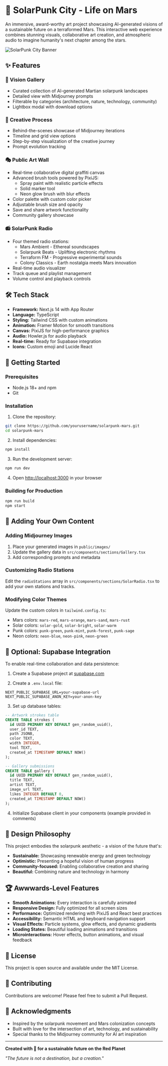 # 🌱 SolarPunk City - Life on Mars

An immersive, award-worthy art project showcasing AI-generated visions of a sustainable future on a terraformed Mars. This interactive web experience combines stunning visuals, collaborative art creation, and atmospheric audio to imagine humanity's next chapter among the stars.

![SolarPunk City Banner](public/banner.jpg)

## ✨ Features

### 🎨 **Vision Gallery**
- Curated collection of AI-generated Martian solarpunk landscapes
- Detailed view with Midjourney prompts
- Filterable by categories (architecture, nature, technology, community)
- Lightbox modal with download options

### 🚀 **Creative Process**
- Behind-the-scenes showcase of Midjourney iterations
- Timeline and grid view options
- Step-by-step visualization of the creative journey
- Prompt evolution tracking

### 🎭 **Public Art Wall**
- Real-time collaborative digital graffiti canvas
- Advanced brush tools powered by PixiJS:
  - Spray paint with realistic particle effects
  - Solid marker tool
  - Neon glow brush with blur effects
- Color palette with custom color picker
- Adjustable brush size and opacity
- Save and share artwork functionality
- Community gallery showcase

### 📻 **SolarPunk Radio**
- Four themed radio stations:
  - Mars Ambient - Ethereal soundscapes
  - Solarpunk Beats - Uplifting electronic rhythms
  - Terraform FM - Progressive experimental sounds
  - Colony Classics - Earth nostalgia meets Mars innovation
- Real-time audio visualizer
- Track queue and playlist management
- Volume control and playback controls

## 🛠️ Tech Stack

- **Framework:** Next.js 14 with App Router
- **Language:** TypeScript
- **Styling:** Tailwind CSS with custom animations
- **Animation:** Framer Motion for smooth transitions
- **Canvas:** PixiJS for high-performance graphics
- **Audio:** Howler.js for audio playback
- **Real-time:** Ready for Supabase integration
- **Icons:** Custom emoji and Lucide React

## 🚀 Getting Started

### Prerequisites

- Node.js 18+ and npm
- Git

### Installation

1. Clone the repository:
```bash
git clone https://github.com/yourusername/solarpunk-mars.git
cd solarpunk-mars
```

2. Install dependencies:
```bash
npm install
```

3. Run the development server:
```bash
npm run dev
```

4. Open [http://localhost:3000](http://localhost:3000) in your browser

### Building for Production

```bash
npm run build
npm start
```

## 🎨 Adding Your Own Content

### Adding Midjourney Images

1. Place your generated images in `public/images/`
2. Update the gallery data in `src/components/sections/Gallery.tsx`
3. Add corresponding prompts and metadata

### Customizing Radio Stations

Edit the `radioStations` array in `src/components/sections/SolarRadio.tsx` to add your own stations and tracks.

### Modifying Color Themes

Update the custom colors in `tailwind.config.ts`:
- Mars colors: `mars-red`, `mars-orange`, `mars-sand`, `mars-rust`
- Solar colors: `solar-gold`, `solar-bright`, `solar-warm`
- Punk colors: `punk-green`, `punk-mint`, `punk-forest`, `punk-sage`
- Neon colors: `neon-blue`, `neon-pink`, `neon-green`

## 🔧 Optional: Supabase Integration

To enable real-time collaboration and data persistence:

1. Create a Supabase project at [supabase.com](https://supabase.com)

2. Create a `.env.local` file:
```env
NEXT_PUBLIC_SUPABASE_URL=your-supabase-url
NEXT_PUBLIC_SUPABASE_ANON_KEY=your-anon-key
```

3. Set up database tables:
```sql
-- Artwork strokes table
CREATE TABLE strokes (
  id UUID PRIMARY KEY DEFAULT gen_random_uuid(),
  user_id TEXT,
  path JSONB,
  color TEXT,
  width INTEGER,
  tool TEXT,
  created_at TIMESTAMP DEFAULT NOW()
);

-- Gallery submissions
CREATE TABLE gallery (
  id UUID PRIMARY KEY DEFAULT gen_random_uuid(),
  title TEXT,
  artist TEXT,
  image_url TEXT,
  likes INTEGER DEFAULT 0,
  created_at TIMESTAMP DEFAULT NOW()
);
```

4. Initialize Supabase client in your components (example provided in comments)

## 🎯 Design Philosophy

This project embodies the solarpunk aesthetic - a vision of the future that's:
- **Sustainable:** Showcasing renewable energy and green technology
- **Optimistic:** Presenting a hopeful vision of human progress
- **Community-focused:** Enabling collaborative creation and sharing
- **Beautiful:** Combining nature and technology in harmony

## 🏆 Awwwards-Level Features

- **Smooth Animations:** Every interaction is carefully animated
- **Responsive Design:** Fully optimized for all screen sizes
- **Performance:** Optimized rendering with PixiJS and React best practices
- **Accessibility:** Semantic HTML and keyboard navigation support
- **Visual Effects:** Particle systems, glow effects, and dynamic gradients
- **Loading States:** Beautiful loading animations and transitions
- **Microinteractions:** Hover effects, button animations, and visual feedback

## 📝 License

This project is open source and available under the MIT License.

## 🤝 Contributing

Contributions are welcome! Please feel free to submit a Pull Request.

## 🌟 Acknowledgments

- Inspired by the solarpunk movement and Mars colonization concepts
- Built with love for the intersection of art, technology, and sustainability
- Special thanks to the Midjourney community for AI art inspiration

---

**Created with 💚 for a sustainable future on the Red Planet**

*"The future is not a destination, but a creation."*